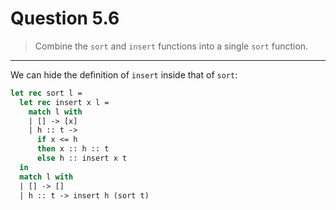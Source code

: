 # Question 5.6

> Combine the `sort` and `insert` functions into a single `sort` function.

---

We can hide the definition of `insert` inside that of `sort`:
```ocaml
let rec sort l =
  let rec insert x l =
    match l with
    | [] -> [x]
    | h :: t ->
      if x <= h
      then x :: h :: t
      else h :: insert x t
  in
  match l with
  | [] -> []
  | h :: t -> insert h (sort t)
```
